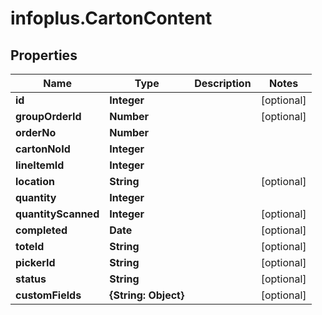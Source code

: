 # infoplus.CartonContent

## Properties
Name | Type | Description | Notes
------------ | ------------- | ------------- | -------------
**id** | **Integer** |  | [optional] 
**groupOrderId** | **Number** |  | [optional] 
**orderNo** | **Number** |  | 
**cartonNoId** | **Integer** |  | 
**lineItemId** | **Integer** |  | 
**location** | **String** |  | [optional] 
**quantity** | **Integer** |  | 
**quantityScanned** | **Integer** |  | [optional] 
**completed** | **Date** |  | [optional] 
**toteId** | **String** |  | [optional] 
**pickerId** | **String** |  | [optional] 
**status** | **String** |  | [optional] 
**customFields** | **{String: Object}** |  | [optional] 


